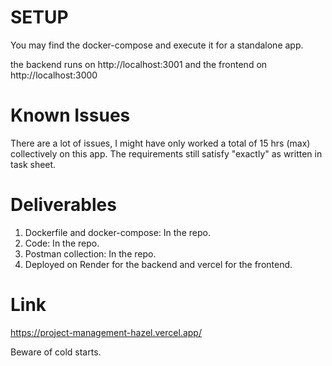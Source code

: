 # SETUP

You may find the docker-compose and execute it for a standalone app.

the backend runs on
http://localhost:3001
and the frontend on
http://localhost:3000

# Known Issues

There are a lot of issues, I might have only worked a total of 15 hrs (max) collectively on this app. The requirements still satisfy "exactly" as written in task sheet.

# Deliverables

1. Dockerfile and docker-compose: In the repo.
2. Code: In the repo.
3. Postman collection: In the repo.
4. Deployed on Render for the backend and vercel for the frontend.

# Link

https://project-management-hazel.vercel.app/

Beware of cold starts.
